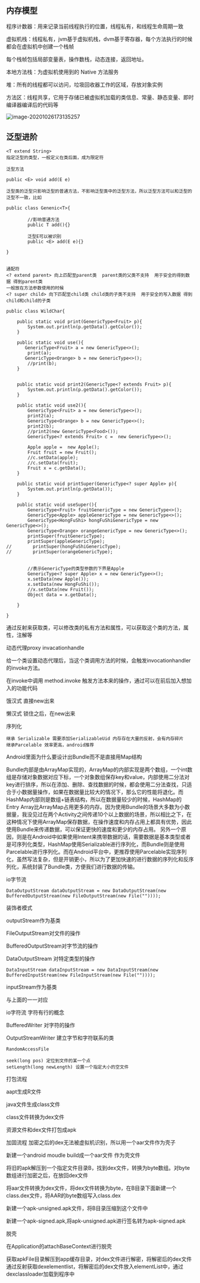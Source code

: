 ## 内存模型

程序计数器：用来记录当前线程执行的位置，线程私有，和线程生命周期一致

虚拟机栈：线程私有，jvm基于虚拟机栈，dvm基于寄存器，每个方法执行的时候都会在虚拟机中创建一个栈帧

每个栈帧包括局部变量表，操作数栈，动态连接，返回地址。

本地方法栈：为虚拟机使用到的 Native 方法服务

堆：所有的线程都可以访问，垃圾回收器工作的区域，存放对象实例

方法区：线程共享，它用于存储已被虚拟机加载的类信息、常量、静态变量、即时编译器编译后的代码等

![image-20201026173135257](/Users/yanzhe/android/知识整理/image/image-20201026173135257.png)







## 泛型进阶

```
<T extend String>
指定泛型的类型，一般定义在类后面，成为限定符
```

```
泛型方法

public <E> void add(E e)

泛型类的泛型只影响泛型的普通方法，不影响泛型类中的泛型方法，所以泛型方法可以和泛型的泛型不一致，比如
```

```
public class Genenic<T>{

		//影响普通方法
		public T add(){}
		
		泛型E可以被识别
		public <E> add(E e){}

}


```



```
通配符
<? extend parent> 向上匹配至parent类  parent类的父类不支持  用于安全的得到数据 得到parent类
一般放在方法参数使用的时候 
<? super child> 向下匹配至child类 child类的子类不支持  用于安全的写入数据 得到child和child的子类

```



```
public class WildChar{

    public static void print(GenericType<Fruit> p){
        System.out.println(p.getData().getColor());
    }

    public static void use(){
       GenericType<Fruit> a = new GenericType<>();
        print(a);
       GenericType<Orange> b = new GenericType<>();
        //print(b);
    }


    public static void print2(GenericType<? extends Fruit> p){
        System.out.println(p.getData().getColor());
    }

    public static void use2(){
        GenericType<Fruit> a = new GenericType<>();
        print2(a);
        GenericType<Orange> b = new GenericType<>();
        print2(b);
        //print2(new GenericType<Food>());
        GenericType<? extends Fruit> c =  new GenericType<>();

        Apple apple =  new Apple();
        Fruit fruit = new Fruit();
        //c.setData(apple);
        //c.setData(fruit);
        Fruit x = c.getData();
    }

    public static void printSuper(GenericType<? super Apple> p){
        System.out.println(p.getData());
    }

    public static void useSuper(){
        GenericType<Fruit> fruitGenericType = new GenericType<>();
        GenericType<Apple> appleGenericType = new GenericType<>();
        GenericType<HongFuShi> hongFuShiGenericType = new GenericType<>();
        GenericType<Orange> orangeGenericType = new GenericType<>();
        printSuper(fruitGenericType);
        printSuper(appleGenericType);
//        printSuper(hongFuShiGenericType);
//        printSuper(orangeGenericType);


        //表示GenericType的类型参数的下界是Apple
        GenericType<? super Apple> x = new GenericType<>();
        x.setData(new Apple());
        x.setData(new HongFuShi());
        //x.setData(new Fruit());
        Object data = x.getData();

    }

}
```





通过反射来获取类，可以修改类的私有方法和属性，可以获取这个类的方法，属性，注解等

动态代理proxy invacationhandle

给一个类设置动态代理后，当这个类调用方法的时候，会触发invocationhandler的invoke方法。

在invoke中调用 method.invoke 触发方法本来的操作，通过可以在前后加入想加入的功能代码





饿汉式  直接new出来

懒汉式 锁住之后，在new出来



序列化

```
继承 Serializable 需要添加SerializableUid 内存存在大量的反射，会有内存碎片
继承Parcelable 效率更高，android推荐

```

Android里面为什么要设计出Bundle而不是直接用Map结构

Bundle内部是由ArrayMap实现的，ArrayMap的内部实现是两个数组，一个int数组是存储对象数据对应下标，一个对象数组保存key和value，内部使用二分法对key进行排序，所以在添加、删除、查找数据的时候，都会使用二分法查找，只适合于小数据量操作，如果在数据量比较大的情况下，那么它的性能将退化。而HashMap内部则是数组+链表结构，所以在数据量较少的时候，HashMap的Entry Array比ArrayMap占用更多的内存。因为使用Bundle的场景大多数为小数据量，我没见过在两个Activity之间传递10个以上数据的场景，所以相比之下，在这种情况下使用ArrayMap保存数据，在操作速度和内存占用上都具有优势，因此使用Bundle来传递数据，可以保证更快的速度和更少的内存占用。
另外一个原因，则是在Android中如果使用Intent来携带数据的话，需要数据是基本类型或者是可序列化类型，HashMap使用Serializable进行序列化，而Bundle则是使用Parcelable进行序列化。而在Android平台中，更推荐使用Parcelable实现序列化，虽然写法复杂，但是开销更小，所以为了更加快速的进行数据的序列化和反序列化，系统封装了Bundle类，方便我们进行数据的传输。





io字节流

```
DataOutputStream dataOutputStream = new DataOutputStream(new BufferedOutputStream(new FileOutputStream(new File(""))));
```

装饰者模式

outputStream作为基类

FileOutputStream对文件的操作

BufferedOutputStream对字节流的操作

DataOutputStream 对特定类型的操作

```
DataInputStream dataInputStream = new DataInputStream(new BufferedInputStream(new FileInputStream(new File(""))));
```

inputStream作为基类

与上面的一一对应



io字符流 字符有行的概念

BufferedWriter 对字符的操作

OutputStreamWriter 建立字节和字符联系的类







```
RandomAccessFile

seek(long pos) 定位到文件的某一个点
setLength(long newLength) 设置一个指定大小的空文件
```





打包流程

aapt生成R文件

java文件生成class文件

class文件转换为dex文件

资源文件和dex文件打包成apk



加固流程  加密之后的dex无法被虚拟机识别，所以用一个aar文件作为壳子

新建一个android moudle build成一个aar文件 作为壳文件

将旧的apk解压到一个指定文件目录B，找到dex文件，转换为byte数组。对byte数组进行加密之后，在放回dex文件

将aar文件转换为dex文件，将dex文件转换为byte，在B目录下面新建一个class.dex文件，将AAR的byte数组写入class.dex

新建一个apk-unsigned.apk文件，将B目录压缩到这个文件中

新建一个apk-signed.apk,将apk-unsigned.apk进行签名转为apk-signed.apk



脱壳

在Application的attachBaseContext进行脱壳

获取apkFile目录解压到app缓存目录，对dex文件进行解密，将解密后的dex文件通过反射获取dexelementlist，将解密后的dex文件放入elementList中，通过dexclassloader加载到程序中